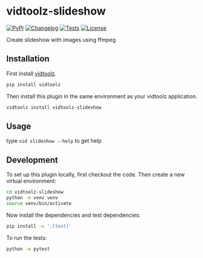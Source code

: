 # vidtoolz-slideshow

[![PyPI](https://img.shields.io/pypi/v/vidtoolz-slideshow.svg)](https://pypi.org/project/vidtoolz-slideshow/)
[![Changelog](https://img.shields.io/github/v/release/sukhbinder/vidtoolz-slideshow?include_prereleases&label=changelog)](https://github.com/sukhbinder/vidtoolz-slideshow/releases)
[![Tests](https://github.com/sukhbinder/vidtoolz-slideshow/workflows/Test/badge.svg)](https://github.com/sukhbinder/vidtoolz-slideshow/actions?query=workflow%3ATest)
[![License](https://img.shields.io/badge/license-Apache%202.0-blue.svg)](https://github.com/sukhbinder/vidtoolz-slideshow/blob/main/LICENSE)

Create slideshow with images using ffmpeg

## Installation

First install [vidtoolz](https://github.com/sukhbinder/vidtoolz).

```bash
pip install vidtoolz
```

Then install this plugin in the same environment as your vidtoolz application.

```bash
vidtoolz install vidtoolz-slideshow
```
## Usage

type ``vid slideshow --help`` to get help



## Development

To set up this plugin locally, first checkout the code. Then create a new virtual environment:
```bash
cd vidtoolz-slideshow
python -m venv venv
source venv/bin/activate
```
Now install the dependencies and test dependencies:
```bash
pip install -e '.[test]'
```
To run the tests:
```bash
python -m pytest
```
